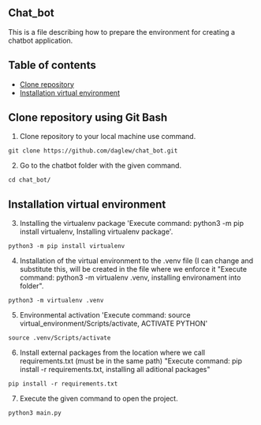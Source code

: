 ## Chat_bot
This is a file describing how to prepare the environment for creating a chatbot application.
## Table of contents
* [Clone repository](#clone-repository-using-git-bash)
* [Installation virtual environment](#installation-virtual-environment-venv)



## Clone repository using Git Bash

1. Clone repository to your local machine use command.
``` 
git clone https://github.com/daglew/chat_bot.git
``` 

2. Go to the chatbot folder with the given command.
``` 
cd chat_bot/
``` 
## Installation virtual environment

3. Installing the virtualenv package
'Execute command: python3 -m pip install virtualenv, Installing virtualenv package'.
```
python3 -m pip install virtualenv
```

4. Installation of the virtual environment to the .venv file (I can change and substitute this,
will be created in the file where we enforce it
"Execute command: python3 -m virtualenv .venv, installing environament into folder".
```
python3 -m virtualenv .venv
```
5. Environmental activation
'Execute command: source virtual_environment/Scripts/activate, ACTIVATE PYTHON'
```
source .venv/Scripts/activate
```
6. Install external packages from the location where we call requirements.txt (must be in the same path)
"Execute command: pip install -r requirements.txt, installing all aditional packages"
```
pip install -r requirements.txt 
```
7. Execute the given command to open the project.
```
python3 main.py
```
